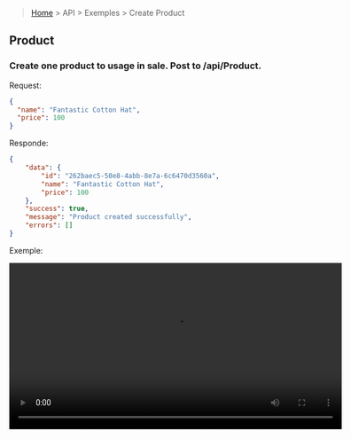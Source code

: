 > [Home](/README.md) > API > Exemples > Create Product

## Product

### Create one product to usage in sale. Post to /api/Product.

Request:

```json
{
  "name": "Fantastic Cotton Hat",
  "price": 100
}
```

Responde:

```json
{
    "data": {
        "id": "262baec5-50e8-4abb-8e7a-6c6470d3560a",
        "name": "Fantastic Cotton Hat",
        "price": 100
    },
    "success": true,
    "message": "Product created successfully",
    "errors": []
}
```

Exemple:
<p align="center">
    <video width="600" controls>
        <source src="../assets/movies/create-product.mp4" type="video/mp4">
        Your browser does not support the video tag.
    </video>
</p>
